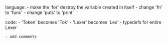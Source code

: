 language:
    - make the 'for' destroy the variable created in itself
    - change 'fn' to 'func'
    - change 'puts' to 'print'

code:
    - 'Token' becomes 'Tok'
    - 'Lexer' becomes 'Lex'
    - typedefs for entire Lexer

    - add comments
